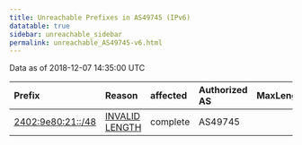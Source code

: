 ```yaml
---
title: Unreachable Prefixes in AS49745 (IPv6)
datatable: true
sidebar: unreachable_sidebar
permalink: unreachable_AS49745-v6.html
---
```


Data as of 2018-12-07 14:35:00 UTC


<div class="datatable-begin"></div>

| Prefix                                                       | Reason                                                                                                      | affected   | Authorized AS   |   MaxLength | Anchor                                       |   unreachable /48s |
|:-------------------------------------------------------------|:------------------------------------------------------------------------------------------------------------|:-----------|:----------------|------------:|:---------------------------------------------|-------------------:|
| [2402:9e80:21::/48](https://stat.ripe.net/2402:9e80:21::/48) | [INVALID LENGTH](https://rpki-validator.ripe.net/announcement-preview?asn=AS49745&prefix=2402:9e80:21::/48) | complete   | AS49745         |          47 | [APNIC](unreachable_APNIC_RPKI_Root-v6.html) |                  1 |

<div class="datatable-end"></div>